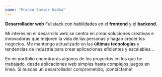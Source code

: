 ```yaml
---
name: "Franco Javier Gadea"
---
```


**Desarrollador web** Fullstack con habilidades en el **frontend** y el **backend**.

Mi interés en el desarrollo web se centra en crear soluciones creativas e innovadoras que mejoren la vida de las personas y hagan crecer los negocios. Me mantengo actualizado en las **últimas tecnologías** y tendencias de industria para crear aplicaciones eficientes y escalables...

En mi portfolio encontrarás algunos de los proyectos en los que he trabajado, desde aplicaciones web simples hasta complejos juegos en línea. Si buscas un desarrollador comprometido, ¡contáctame!
